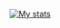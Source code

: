 [![My stats](https://github-readme-stats.vercel.app/api?username=myunghoonju&theme=monokai)](https://github.com/anuraghazra/github-readme-stats)  

<!--
**myunghoonju/myunghoonju** is a ✨ _special_ ✨ repository because its `README.md` (this file) appears on your GitHub profile.

Here are some ideas to get you started:

- 🔭 I’m currently working on ...
- 🌱 I’m currently learning ...
- 👯 I’m looking to collaborate on ...
- 🤔 I’m looking for help with ...
- 💬 Ask me about ...
- 📫 How to reach me: ...
- 😄 Pronouns: ...
- ⚡ Fun fact: ...
-->
